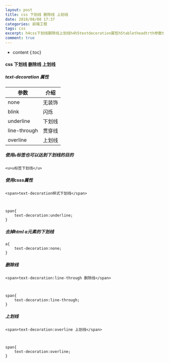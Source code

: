 ```yaml
---
layout: post
title: css 下划线 删除线 上划线
date: 2018/08/08 17:37
categories: 前端工程
tags: css
excerpt: h4css下划线删除线上划线h4h5textdecoration属性h5tabletheadtrth参数thth介绍thtrtheadtbodytrtdnonetdtd无装饰tdtrtrtdblinktdtd闪烁tdtrtrtdunderlinetdtd下划线tdtrtrtdlinethroughtdtd贯穿线tdtrtrtdoverlinetdtd上划线tdtrtbodytableh5使用cod
comment: true
---
```


* content
{:toc}

#### css 下划线 删除线 上划线

##### text-decoration 属性

参数 | 介绍  
---|---  
none | 无装饰  
blink | 闪烁  
underline | 下划线  
line-through | 贯穿线  
overline | 上划线  
  
##### 使用`u`标签也可以达到下划线的目的

    
    
    <u>u标签下划线</u>
    

##### 使用csss属性

    
    
    <span>text-decoration样式下划线</span>
    
    
    
    span{
        text-decoration:underline;
    }
    

##### 去掉html a元素的下划线

    
    
    a{
        text-decoration:none;
    }
    

##### 删除线

    
    
    <span>text-decoration:line-through 删除线</span>
    
    
    
    span{
        text-decoration:line-through;
    }
    

##### 上划线

    
    
    <span>text-decoration:overline 上划线</span>
    
    
    
    span{
        text-decoration:overline;
    }
    


    